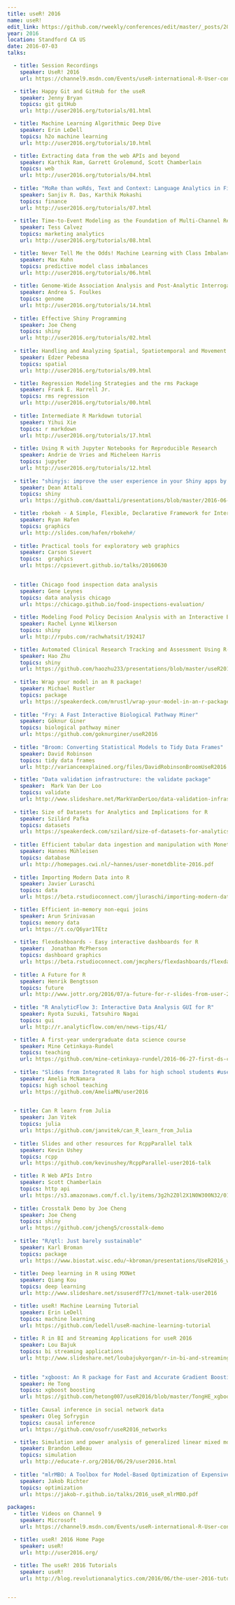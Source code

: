 ```yaml
---
title: useR! 2016
name: useR!
edit_link: https://github.com/rweekly/conferences/edit/master/_posts/2016-07-03-user-2016.md
year: 2016
location: Standford CA US
date: 2016-07-03
talks:

  - title: Session Recordings
    speaker: UseR! 2016
    url: https://channel9.msdn.com/Events/useR-international-R-User-conference/useR2016

  - title: Happy Git and GitHub for the useR 
    speaker: Jenny Bryan
    topics: git gitHub
    url: http://user2016.org/tutorials/01.html

  - title: Machine Learning Algorithmic Deep Dive
    speaker: Erin LeDell
    topics: h2o machine learning
    url: http://user2016.org/tutorials/10.html

  - title: Extracting data from the web APIs and beyond 
    speaker: Karthik Ram, Garrett Grolemund, Scott Chamberlain
    topics: web
    url: http://user2016.org/tutorials/04.html
    
  - title: "MoRe than woRds, Text and Context: Language Analytics in Finance with R"
    speaker: Sanjiv R. Das, Karthik Mokashi 
    topics: finance
    url: http://user2016.org/tutorials/07.html
    
  - title: Time-to-Event Modeling as the Foundation of Multi-Channel Revenue Attribution
    speaker: Tess Calvez
    topics: marketing analytics
    url: http://user2016.org/tutorials/08.html

  - title: Never Tell Me the Odds! Machine Learning with Class Imbalances
    speaker: Max Kuhn
    topics: predictive model class imbalances
    url: http://user2016.org/tutorials/06.html
    
  - title: Genome-Wide Association Analysis and Post-Analytic Interrogation with R
    speaker: Andrea S. Foulkes
    topics: genome
    url: http://user2016.org/tutorials/14.html
    
  - title: Effective Shiny Programming
    speaker: Joe Cheng
    topics: shiny
    url: http://user2016.org/tutorials/02.html
    
  - title: Handling and Analyzing Spatial, Spatiotemporal and Movement Data
    speaker: Edzer Pebesma
    topics: spatial
    url: http://user2016.org/tutorials/09.html

  - title: Regression Modeling Strategies and the rms Package
    speaker: Frank E. Harrell Jr.
    topics: rms regression
    url: http://user2016.org/tutorials/00.html
    
  - title: Intermediate R Markdown tutorial
    speaker: Yihui Xie
    topics: r markdown
    url: http://user2016.org/tutorials/17.html
    
  - title: Using R with Jupyter Notebooks for Reproducible Research
    speaker: Andrie de Vries and Micheleen Harris
    topics: jupyter
    url: http://user2016.org/tutorials/12.html
    
  - title: "shinyjs: improve the user experience in your Shiny apps by Dean Attali"
    speaker: Dean Attali
    topics: shiny
    url: https://github.com/daattali/presentations/blob/master/2016-06-30_shinyjs-user2016.pdf

  - title: rbokeh - A Simple, Flexible, Declarative Framework for Interactive Graphics 
    speaker: Ryan Hafen
    topics: graphics 
    url: http://slides.com/hafen/rbokeh#/
    
  - title: Practical tools for exploratory web graphics
    speaker: Carson Sievert
    topics:  graphics 
    url: https://cpsievert.github.io/talks/20160630

    
  - title: Chicago food inspection data analysis
    speaker: Gene Leynes
    topics: data analysis chicago
    url: https://chicago.github.io/food-inspections-evaluation/
    
  - title: Modeling Food Policy Decision Analysis with an Interactive Bayesian Network in Shiny
    speaker: Rachel Lynne Wilkerson
    topics: shiny
    url: http://rpubs.com/rachwhatsit/192417

  - title: Automated Clinical Research Tracking and Assessment Using R-Shiny
    speaker: Hao Zhu
    topics: shiny
    url: https://github.com/haozhu233/presentations/blob/master/useR2016_shiny.pdf
    
  - title: Wrap your model in an R package!
    speaker: Michael Rustler
    topics: package
    url: https://speakerdeck.com/mrustl/wrap-your-model-in-an-r-package
    
  - title: "Fry: A Fast Interactive Biological Pathway Miner"
    speaker: Göknur Giner
    topics: biological pathway miner
    url: https://github.com/goknurginer/useR2016
    
  - title: "Broom: Converting Statistical Models to Tidy Data Frames"
    speaker: David Robinson
    topics: tidy data frames
    url: http://varianceexplained.org/files/DavidRobinsonBroomUseR2016.pdf

  - title: "Data validation infrastructure: the validate package"
    speaker:  Mark Van Der Loo
    topics: validate
    url: http://www.slideshare.net/MarkVanDerLoo/data-validation-infrastructure-the-validate-package
    
  - title: Size of Datasets for Analytics and Implications for R
    speaker: Szilárd Pafka
    topics: datasets
    url: https://speakerdeck.com/szilard/size-of-datasets-for-analytics-and-implications-for-r-user-conference-stanford-university-june-2016
    
  - title: Efficient tabular data ingestion and manipulation with MonetDBLite
    speaker: Hannes Mühleisen
    topics: database
    url: http://homepages.cwi.nl/~hannes/user-monetdblite-2016.pdf
    
  - title: Importing Modern Data into R
    speaker: Javier Luraschi
    topics: data 
    url: https://beta.rstudioconnect.com/jluraschi/importing-modern-data/importing-modern-data.html

  - title: Efficient in-memory non-equi joins
    speaker: Arun Srinivasan
    topics: memory data
    url: https://t.co/Q6yar1TEtz
    
  - title: flexdashboards - Easy interactive dashboards for R
    speaker:  Jonathan McPherson 
    topics: dashboard graphics
    url: https://beta.rstudioconnect.com/jmcphers/flexdashboards/flexdashboards.html
    
  - title: A Future for R
    speaker: Henrik Bengtsson
    topics: future
    url: http://www.jottr.org/2016/07/a-future-for-r-slides-from-user-2016.html
    
  - title: "R AnalyticFlow 3: Interactive Data Analysis GUI for R"
    speaker: Ryota Suzuki, Tatsuhiro Nagai 
    topics: gui
    url: http://r.analyticflow.com/en/news-tips/41/

  - title: A first-year undergraduate data science course
    speaker: Mine Cetinkaya-Rundel
    topics: teaching
    url: https://github.com/mine-cetinkaya-rundel/2016-06-27-first-ds-course-user
    
  - title: "Slides from Integrated R labs for high school students #user2016 talk"
    speaker: Amelia McNamara
    topics: high school teaching
    url: https://github.com/AmeliaMN/user2016

    
  - title: Can R learn from Julia
    speaker: Jan Vitek
    topics: julia
    url: https://github.com/janvitek/can_R_learn_from_Julia
    
  - title: Slides and other resources for RcppParallel talk
    speaker: Kevin Ushey
    topics: rcpp
    url: https://github.com/kevinushey/RcppParallel-user2016-talk

  - title: R Web APIs Intro
    speaker: Scott Chamberlain
    topics: http api
    url: https://s3.amazonaws.com/f.cl.ly/items/3g2h2Z0l2X1N0W300N32/01-http.pdf
    
  - title: Crosstalk Demo by Joe Cheng
    speaker: Joe Cheng
    topics: shiny
    url: https://github.com/jcheng5/crosstalk-demo
    
  - title: "R/qtl: Just barely sustainable"
    speaker: Karl Broman
    topics: package
    url: https://www.biostat.wisc.edu/~kbroman/presentations/UseR2016_withnotes.pdf
    
  - title: Deep learning in R using MXNet
    speaker: Qiang Kou
    topics: deep learning
    url: http://www.slideshare.net/ssuserdf77c1/mxnet-talk-user2016

  - title: useR! Machine Learning Tutorial
    speaker: Erin LeDell
    topics: machine learning
    url: https://github.com/ledell/useR-machine-learning-tutorial
    
  - title: R in BI and Streaming Applications for useR 2016
    speaker: Lou Bajuk
    topics: bi streaming applications
    url: http://www.slideshare.net/loubajukyorgan/r-in-bi-and-streaming-applications-for-user-2016

    
  - title: "xgboost: An R package for Fast and Accurate Gradient Boosting"
    speaker: He Tong
    topics: xgboost boosting
    url: https://github.com/hetong007/useR2016/blob/master/TongHE_xgboost_useR2016.pdf
    
  - title: Causal inference in social network data
    speaker: Oleg Sofrygin
    topics: causal inference
    url: https://github.com/osofr/useR2016_networks

  - title: Simulation and power analysis of generalized linear mixed models
    speaker: Brandon LeBeau
    topics: simulation
    url: http://educate-r.org/2016/06/29/user2016.html
    
  - title: "mlrMBO: A Toolbox for Model-Based Optimization of Expensive Black-Box Functions"
    speaker: Jakob Richter
    topics: optimization
    url: https://jakob-r.github.io/talks/2016_useR_mlrMBO.pdf
    
packages:
  - title: Videos on Channel 9 
    speaker: Microsoft
    url: https://channel9.msdn.com/Events/useR-international-R-User-conference/useR2016

  - title: useR! 2016 Home Page
    speaker: useR!
    url: http://user2016.org/
    
  - title: The useR! 2016 Tutorials 
    speaker: useR!
    url: http://blog.revolutionanalytics.com/2016/06/the-user-2016-tutorials.html


---
```

